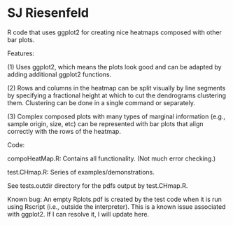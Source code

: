 # SJ Riesenfeld

R code that uses ggplot2 for creating nice heatmaps composed with
other bar plots.

Features:

(1) Uses ggplot2, which means the plots look good and can be adapted
by adding additional ggplot2 functions.

(2) Rows and columns in the heatmap can be split visually by line
segments by specifying a fractional height at which to cut the
dendrograms clustering them. Clustering can be done in a single
command or separately.

(3) Complex composed plots with many types of marginal information
(e.g., sample origin, size, etc) can be represented with bar plots
that align correctly with the rows of the heatmap.

Code:

compoHeatMap.R: Contains all functionality. (Not much error checking.)

test.CHmap.R: Series of examples/demonstrations.

See tests.outdir directory for the pdfs output by test.CHmap.R.

Known bug: An empty Rplots.pdf is created by the test code when it is
run using Rscript (i.e., outside the interpreter). This is a known
issue associated with ggplot2. If I can resolve it, I will update
here.

